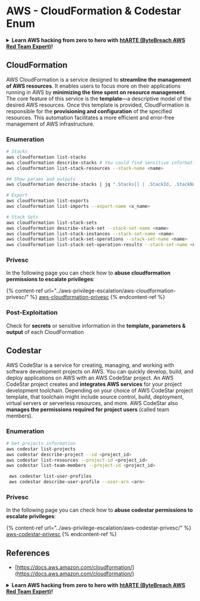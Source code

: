 # AWS - CloudFormation & Codestar Enum

<details>

<summary><strong>Learn AWS hacking from zero to hero with</strong> <a href="https://training.khulnasoft.com/courses/arte"><strong>htARTE (ByteBreach AWS Red Team Expert)</strong></a><strong>!</strong></summary>

Other ways to support ByteBreach:

* If you want to see your **company advertised in ByteBreach** or **download ByteBreach in PDF** Check the [**SUBSCRIPTION PLANS**](https://github.com/sponsors/khulnasoft)!
* Get the [**official PEASS & ByteBreach swag**](https://peass.creator-spring.com)
* Discover [**The PEASS Family**](https://opensea.io/collection/the-peass-family), our collection of exclusive [**NFTs**](https://opensea.io/collection/the-peass-family)
* **Join the** 💬 [**Discord group**](https://discord.gg/hRep4RUj7f) or the [**telegram group**](https://t.me/peass) or **follow** us on **Twitter** 🐦 [**@bytebreach\_live**](https://twitter.com/bytebreach\_live)**.**
* **Share your hacking tricks by submitting PRs to the** [**ByteBreach**](https://github.com/khulnasoft/bytebreach) and [**ByteBreach Cloud**](https://github.com/khulnasoft/bytebreach-cloud) github repos.

</details>

## CloudFormation

AWS CloudFormation is a service designed to **streamline the management of AWS resources**. It enables users to focus more on their applications running in AWS by **minimizing the time spent on resource management**. The core feature of this service is the **template**—a descriptive model of the desired AWS resources. Once this template is provided, CloudFormation is responsible for the **provisioning and configuration** of the specified resources. This automation facilitates a more efficient and error-free management of AWS infrastructure.

### Enumeration

```bash
# Stacks
aws cloudformation list-stacks
aws cloudformation describe-stacks # You could find sensitive information here
aws cloudformation list-stack-resources --stack-name <name>

## Show params and outputs 
aws cloudformation describe-stacks | jq ".Stacks[] | .StackId, .StackName, .Parameters, .Outputs"

# Export
aws cloudformation list-exports
aws cloudformation list-imports --export-name <x_name>

# Stack Sets
aws cloudformation list-stack-sets
aws cloudformation describe-stack-set --stack-set-name <name>
aws cloudformation list-stack-instances --stack-set-name <name>
aws cloudformation list-stack-set-operations --stack-set-name <name>
aws cloudformation list-stack-set-operation-results --stack-set-name <name> --operation-id <id>
```

### Privesc

In the following page you can check how to **abuse cloudformation permissions to escalate privileges**:

{% content-ref url="../aws-privilege-escalation/aws-cloudformation-privesc/" %}
[aws-cloudformation-privesc](../aws-privilege-escalation/aws-cloudformation-privesc/)
{% endcontent-ref %}

### Post-Exploitation

Check for **secrets** or sensitive information in the **template, parameters & output** of each CloudFormation

## Codestar

AWS CodeStar is a service for creating, managing, and working with software development projects on AWS. You can quickly develop, build, and deploy applications on AWS with an AWS CodeStar project. An AWS CodeStar project creates and **integrates AWS services** for your project development toolchain. Depending on your choice of AWS CodeStar project template, that toolchain might include source control, build, deployment, virtual servers or serverless resources, and more. AWS CodeStar also **manages the permissions required for project users** (called team members).

### Enumeration

```bash
# Get projects information
aws codestar list-projects
aws codestar describe-project --id <project_id>
aws codestar list-resources --project-id <project_id>
aws codestar list-team-members --project-id <project_id>

 aws codestar list-user-profiles
 aws codestar describe-user-profile --user-arn <arn>
```

### Privesc

In the following page you can check how to **abuse codestar permissions to escalate privileges**:

{% content-ref url="../aws-privilege-escalation/aws-codestar-privesc/" %}
[aws-codestar-privesc](../aws-privilege-escalation/aws-codestar-privesc/)
{% endcontent-ref %}

## References

* [https://docs.aws.amazon.com/cloudformation/](https://docs.aws.amazon.com/cloudformation/)

<details>

<summary><strong>Learn AWS hacking from zero to hero with</strong> <a href="https://training.khulnasoft.com/courses/arte"><strong>htARTE (ByteBreach AWS Red Team Expert)</strong></a><strong>!</strong></summary>

Other ways to support ByteBreach:

* If you want to see your **company advertised in ByteBreach** or **download ByteBreach in PDF** Check the [**SUBSCRIPTION PLANS**](https://github.com/sponsors/khulnasoft)!
* Get the [**official PEASS & ByteBreach swag**](https://peass.creator-spring.com)
* Discover [**The PEASS Family**](https://opensea.io/collection/the-peass-family), our collection of exclusive [**NFTs**](https://opensea.io/collection/the-peass-family)
* **Join the** 💬 [**Discord group**](https://discord.gg/hRep4RUj7f) or the [**telegram group**](https://t.me/peass) or **follow** us on **Twitter** 🐦 [**@bytebreach\_live**](https://twitter.com/bytebreach\_live)**.**
* **Share your hacking tricks by submitting PRs to the** [**ByteBreach**](https://github.com/khulnasoft/bytebreach) and [**ByteBreach Cloud**](https://github.com/khulnasoft/bytebreach-cloud) github repos.

</details>
